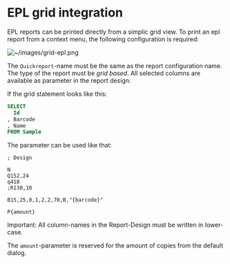 # EPL grid integration

EPL reports can be printed directly from a simplic grid view. To print an epl report from a context menu, the following configuration is required:

![~/images/grid-epl.png](~/images/grid-epl.png)

The `Quickreport`-name must be the same as the report configuration name. The type of the report must be *grid based*. All selected columns are available as parameter in the report design:

If the grid statement looks like this:

```sql
SELECT
  Id
, Barcode
, Name
FROM Sample
```

The parameter can be used like that:

```
; Design

N
Q152,24
q418
;R130,10

B15,25,0,1,2,2,70,B,"{barcode}"

P{amount}
```

Important: All column-names in the Report-Design must be written in lower-case.

The `amount`-parameter is reserved for the amount of copies from the default dialog.
